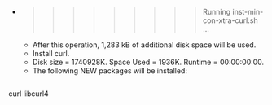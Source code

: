 * >>>>>>>>> Running inst-min-con-xtra-curl.sh ...
  * After this operation, 1,283 kB of additional disk space will be used.
  * Install curl.
  * Disk size = 1740928K. Space Used = 1936K. Runtime = 00:00:00:00.
  * The following NEW packages will be installed:
  ```bash
curl libcurl4
  ```
